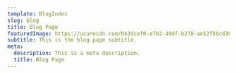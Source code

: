 ```yaml
---
template: BlogIndex
slug: blog
title: Blog Page
featuredImage: https://ucarecdn.com/bb3dcef0-e7b2-49df-b278-ae52f5bcd301/
subtitle: This is the blog page subtitle.
meta:
  description: This is a meta description.
  title: Blog Page
---
```

